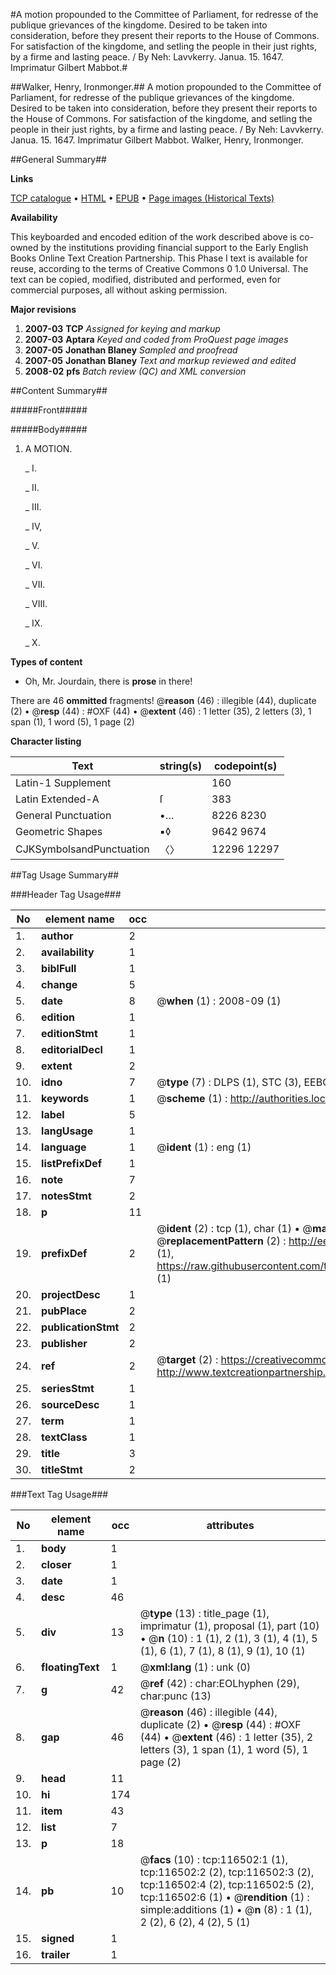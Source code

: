#A motion propounded to the Committee of Parliament, for redresse of the publique grievances of the kingdome. Desired to be taken into consideration, before they present their reports to the House of Commons. For satisfaction of the kingdome, and setling the people in their just rights, by a firme and lasting peace. / By Neh: Lavvkerry. Janua. 15. 1647. Imprimatur Gilbert Mabbot.#

##Walker, Henry, Ironmonger.##
A motion propounded to the Committee of Parliament, for redresse of the publique grievances of the kingdome. Desired to be taken into consideration, before they present their reports to the House of Commons. For satisfaction of the kingdome, and setling the people in their just rights, by a firme and lasting peace. / By Neh: Lavvkerry. Janua. 15. 1647. Imprimatur Gilbert Mabbot.
Walker, Henry, Ironmonger.

##General Summary##

**Links**

[TCP catalogue](http://www.ota.ox.ac.uk/tcp/)  • 
[HTML](http://tei.it.ox.ac.uk/tcp/Texts-HTML/free/A88/A88804.html)  • 
[EPUB](http://tei.it.ox.ac.uk/tcp/Texts-EPUB/free/A88/A88804.epub) • 
[Page images (Historical Texts)](https://data.historicaltexts.jisc.ac.uk/view?pubId=eebo-99864277e&pageId=eebo-99864277e-116502-1)

**Availability**

This keyboarded and encoded edition of the
	       work described above is co-owned by the institutions
	       providing financial support to the Early English Books
	       Online Text Creation Partnership. This Phase I text is
	       available for reuse, according to the terms of Creative
	       Commons 0 1.0 Universal. The text can be copied,
	       modified, distributed and performed, even for
	       commercial purposes, all without asking permission.

**Major revisions**

1. __2007-03__ __TCP__ *Assigned for keying and markup*
1. __2007-03__ __Aptara__ *Keyed and coded from ProQuest page images*
1. __2007-05__ __Jonathan Blaney__ *Sampled and proofread*
1. __2007-05__ __Jonathan Blaney__ *Text and markup reviewed and edited*
1. __2008-02__ __pfs__ *Batch review (QC) and XML conversion*

##Content Summary##

#####Front#####

#####Body#####

1. A MOTION.

    _ I.

    _ II.

    _ III.

    _ IV,

    _ V.

    _ VI.

    _ VII.

    _ VIII.

    _ IX.

    _ X.

**Types of content**

  * Oh, Mr. Jourdain, there is **prose** in there!

There are 46 **ommitted** fragments! 
 @__reason__ (46) : illegible (44), duplicate (2)  •  @__resp__ (44) : #OXF (44)  •  @__extent__ (46) : 1 letter (35), 2 letters (3), 1 span (1), 1 word (5), 1 page (2)

**Character listing**


|Text|string(s)|codepoint(s)|
|---|---|---|
|Latin-1 Supplement| |160|
|Latin Extended-A|ſ|383|
|General Punctuation|•…|8226 8230|
|Geometric Shapes|▪◊|9642 9674|
|CJKSymbolsandPunctuation|〈〉|12296 12297|

##Tag Usage Summary##

###Header Tag Usage###

|No|element name|occ|attributes|
|---|---|---|---|
|1.|__author__|2||
|2.|__availability__|1||
|3.|__biblFull__|1||
|4.|__change__|5||
|5.|__date__|8| @__when__ (1) : 2008-09 (1)|
|6.|__edition__|1||
|7.|__editionStmt__|1||
|8.|__editorialDecl__|1||
|9.|__extent__|2||
|10.|__idno__|7| @__type__ (7) : DLPS (1), STC (3), EEBO-CITATION (1), PROQUEST (1), VID (1)|
|11.|__keywords__|1| @__scheme__ (1) : http://authorities.loc.gov/ (1)|
|12.|__label__|5||
|13.|__langUsage__|1||
|14.|__language__|1| @__ident__ (1) : eng (1)|
|15.|__listPrefixDef__|1||
|16.|__note__|7||
|17.|__notesStmt__|2||
|18.|__p__|11||
|19.|__prefixDef__|2| @__ident__ (2) : tcp (1), char (1)  •  @__matchPattern__ (2) : ([0-9\-]+):([0-9IVX]+) (1), (.+) (1)  •  @__replacementPattern__ (2) : http://eebo.chadwyck.com/downloadtiff?vid=$1&page=$2 (1), https://raw.githubusercontent.com/textcreationpartnership/Texts/master/tcpchars.xml#$1 (1)|
|20.|__projectDesc__|1||
|21.|__pubPlace__|2||
|22.|__publicationStmt__|2||
|23.|__publisher__|2||
|24.|__ref__|2| @__target__ (2) : https://creativecommons.org/publicdomain/zero/1.0/ (1), http://www.textcreationpartnership.org/docs/. (1)|
|25.|__seriesStmt__|1||
|26.|__sourceDesc__|1||
|27.|__term__|1||
|28.|__textClass__|1||
|29.|__title__|3||
|30.|__titleStmt__|2||


###Text Tag Usage###

|No|element name|occ|attributes|
|---|---|---|---|
|1.|__body__|1||
|2.|__closer__|1||
|3.|__date__|1||
|4.|__desc__|46||
|5.|__div__|13| @__type__ (13) : title_page (1), imprimatur (1), proposal (1), part (10)  •  @__n__ (10) : 1 (1), 2 (1), 3 (1), 4 (1), 5 (1), 6 (1), 7 (1), 8 (1), 9 (1), 10 (1)|
|6.|__floatingText__|1| @__xml:lang__ (1) : unk (0)|
|7.|__g__|42| @__ref__ (42) : char:EOLhyphen (29), char:punc (13)|
|8.|__gap__|46| @__reason__ (46) : illegible (44), duplicate (2)  •  @__resp__ (44) : #OXF (44)  •  @__extent__ (46) : 1 letter (35), 2 letters (3), 1 span (1), 1 word (5), 1 page (2)|
|9.|__head__|11||
|10.|__hi__|174||
|11.|__item__|43||
|12.|__list__|7||
|13.|__p__|18||
|14.|__pb__|10| @__facs__ (10) : tcp:116502:1 (1), tcp:116502:2 (2), tcp:116502:3 (2), tcp:116502:4 (2), tcp:116502:5 (2), tcp:116502:6 (1)  •  @__rendition__ (1) : simple:additions (1)  •  @__n__ (8) : 1 (1), 2 (2), 6 (2), 4 (2), 5 (1)|
|15.|__signed__|1||
|16.|__trailer__|1||
